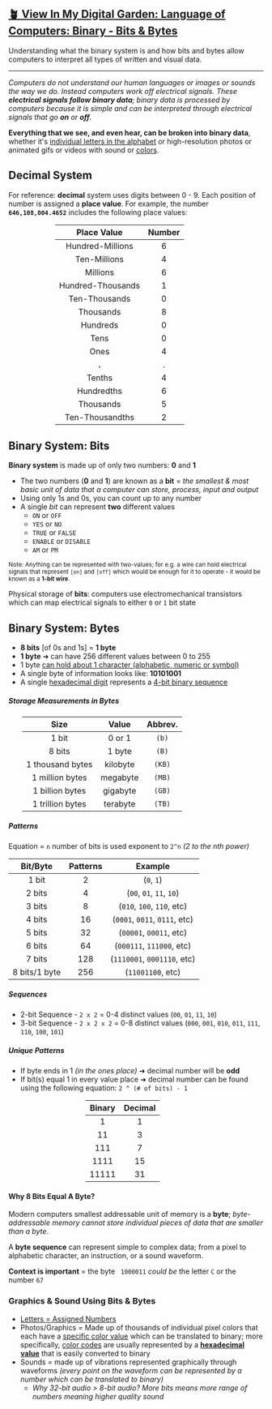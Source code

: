 ## [🪴 View In My Digital Garden: Language of Computers: Binary - Bits & Bytes](https://www.aniqa.io/wiki/web/binary)

Understanding what the binary system is and how bits and bytes allow computers to interpret all types of written and visual data.

---

*Computers do not understand our human languages or images or sounds the way we do. Instead computers work off electrical signals. These **electrical signals follow binary data**; binary data is processed by computers because it is simple and can be interpreted through electrical signals that go **on** or **off**.*

**Everything that we see, and even hear, can be broken into binary data**, whether it's [individual letters in the alphabet](/wiki/web/character-encoding) or high-resolution photos or animated gifs or videos with sound or [colors](/wiki/web/color-models).

## Decimal System
For reference: **decimal** system uses digits between 0 - 9. Each position of number is assigned a **place value**. For example, the number **`646,108,004.4652`** includes the following place values:

<center>
<div class="table" style="width:320px;">


| Place Value | Number |
| :----:      | :---:  |
| Hundred-Millions | 6 | 
| Ten-Millions     | 4 | 
| Millions         | 6 |
| Hundred-Thousands| 1 | 
| Ten-Thousands    | 0 | 
| Thousands        | 8 | 
| Hundreds         | 0 | 
| Tens             | 0 |
| Ones             | 4 | 
| **.**            | . | 
| Tenths           | 4 | 
| Hundredths       | 6 | 
| Thousands        | 5 | 
| Ten-Thousandths  | 2 | 


</div>
</center>

## Binary System: Bits
**Binary system** is made up of only two numbers: **0** and **1**

- The two numbers (**0** and **1**) are known as a **bit** = *the smallest & most basic unit of data that a computer can store, process, input and output*
- Using only 1s and 0s, you can count up to any number
- A single _bit_ can represent **two** different values
    - `ON` or `OFF`
    - `YES` or `NO`
    - `TRUE` or `FALSE`
    - `ENABLE` or `DISABLE`
    - `AM` or `PM`

<small>Note: Anything can be represented with two-values; for e.g. a wire can hold electrical signals that represent <code>[on]</code> and <code>[off]</code> which would be enough for it to operate - it would be known as a <b>1-bit wire</b>.</small>

Physical storage of **bits**: computers use electromechanical transistors which can map electrical signals to either `0` or `1` bit state

## Binary System: Bytes
- **8 bits** [of 0s and 1s] = **1 byte**
- **1 byte** ➜ can have 256 different values between 0 to 255
- 1 byte [can hold about 1 character (alphabetic, numeric or symbol)](/wiki/web/character-encoding)
- A single byte of information looks like: **10101001**
- A single [hexadecimal digit](/wiki/web/hexadecimal) represents a [4-bit binary sequence](/wiki/web/hexadecimal#hex-table)


 ##### Storage Measurements in Bytes

<center>
<div class="table" style="width:450px;">

| Size | Value  | Abbrev. |
| :----: | :---: | :---:   |
| 1 bit   | 0 or 1  | `(b)`   |
| 8 bits  | 1 byte   |  `(B)`   |
| 1 thousand bytes  | kilobyte | `(KB)` |
| 1 million bytes  | megabyte  | `(MB)` |
| 1 billion bytes | gigabyte  | `(GB)`  |
| 1 trillion bytes  | terabyte | `(TB)`  |

</div>
</center>

##### Patterns
Equation = `n` number of bits is used  exponent to `2^n` *(2 to the nth power)*

<center>
<div class="table" style="width:600px;">

| Bit/Byte | Patterns  | Example |
| :----: | :---: | :---:   |
| 1 bit | 2  | (`0`, `1`) |
| 2 bits | 4  | (`00`, `01`, `11`, `10`) |
| 3 bits | 8  | (`010`, `100`, `110`, etc) |
| 4 bits | 16  | (`0001`, `0011`, `0111`, etc) |
| 5 bits | 32 | (`00001`, `00011`, etc) |
| 6 bits | 64 | (`000111`, `111000`, etc) |
| 7 bits | 128 | (`1110001`, `0001110`, etc) |
| 8 bits/1 byte | 256  | (`11001100`, etc) |

</div>
</center>

##### Sequences
- 2-bit Sequence - `2 x 2` = 0-4 distinct values (`00`, `01`, `11`, `10`)
- 3-bit Sequence - `2 x 2 x 2` = 0-8 distinct values (`000`, `001`, `010`, `011`, `111`, `110`, `100`, `101`)


##### Unique Patterns
- If byte ends in 1 *(in the ones place)* ➜ decimal number will be **odd**
- If bit(s) equal 1 in every value place ➜ decimal number can be found using the following equation: `2 ^ (# of bits) - 1`

<center>
<div style="width:200px;">

| Binary | Decimal   | 
| :----: | :----: | 
| 1 | 1 |
| 11 | 3 |
| 111 | 7 |
| 1111 | 15 |
| 11111 | 31 |

</div>
</center>


#### Why 8 Bits Equal A Byte?
Modern computers smallest addressable unit of memory is a **byte**; *byte-addressable memory cannot store individual pieces of data that are smaller than a byte*.

A **byte sequence** can represent simple to complex data; from a pixel to alphabetic character, an instruction, or a sound waveform. 

**Context is important** = the byte ` 1000011` *could be* the letter `C` or the number `67`


### Graphics & Sound Using Bits & Bytes
- [Letters = Assigned Numbers](https://www.phys.uconn.edu/~rozman/Courses/P2200_14F/downloads/ascii.pdf)
- Photos/Graphics = Made up of thousands of individual pixel colors that each have a [specific color value](/wiki/web/color-models) which can be translated to binary; more specifically, [color codes](/wiki/web/color-models) are usually represented by a **[hexadecimal value](/wiki/web/hexadecimal)** that is easily converted to binary
- Sounds = made up of vibrations represented graphically through waveforms *(every point on the waveform can be represented by a number which can be translated to binary)*
    - *Why 32-bit audio > 8-bit audio? More bits means more range of numbers meaning higher quality sound*
